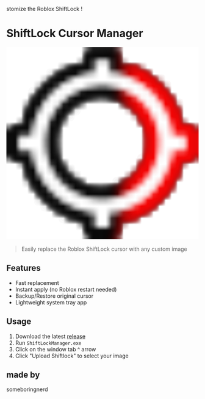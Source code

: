 stomize the Roblox ShiftLock !

# ShiftLock Cursor Manager

![App Icon](Logo.png)

> Easily replace the Roblox ShiftLock cursor with any custom image

## Features
- Fast replacement
- Instant apply (no Roblox restart needed)
- Backup/Restore original cursor
- Lightweight system tray app

## Usage
1. Download the latest [release](https://github.com/ItsSomeBoringNerd/ShiftlockCursorManager)
2. Run `ShiftLockManager.exe`
3. Click on the window tab ^ arrow
4. Click "Upload Shiftlock" to select your image

## made by
someboringnerd

